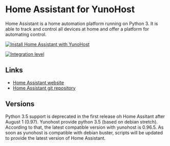 # Home Assistant for YunoHost

Home Assistant is a home automation platform running on Python 3. It is able to track and control all devices at home and offer a platform for automating control.

[![Install Home Assistant with YunoHost](https://install-app.yunohost.org/install-with-yunohost.png)](https://install-app.yunohost.org/?app=homeassistant)

[![Integration level](https://dash.yunohost.org/integration/homeassistant.svg)](https://ci-apps.yunohost.org/jenkins/job/homeassistant%20%28Community%29/lastBuild/consoleFull) 

## Links
* [Home Assistant website](https://www.home-assistant.io/)
* [Home Assistant git repository](https://github.com/home-assistant/home-assistant)

## Versions
Python 3.5 support is deprecated in the first release oh Home Assitant after August 1 (0.97). Yunohost provide python 3.5 (based on debian stretch). According to that, the latest compatible version with yunohost is 0.96.5. As soon as yunohost is compatible with debian buster, scripts will be updated to provide the latest version of Home Assistant.

